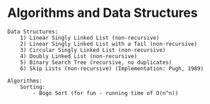 # Algorithms and Data Structures

    Data Structures:
        1) Linear Singly Linked List (non-recursive)
        2) Linear Singly Linked List with a Tail (non-recursive)
        3) Circular Singly Linked List (non-recursive)
        4) Doubly Linked List (non-recursive)
        5) Binary Search Tree (recursive, no duplicates)
        6) Skip Lists (non-recursive) (Implementation: Pugh, 1989)
    
    Algorithms:
        Sorting: 
            - Bogo Sort (for fun - running time of O(n^n))